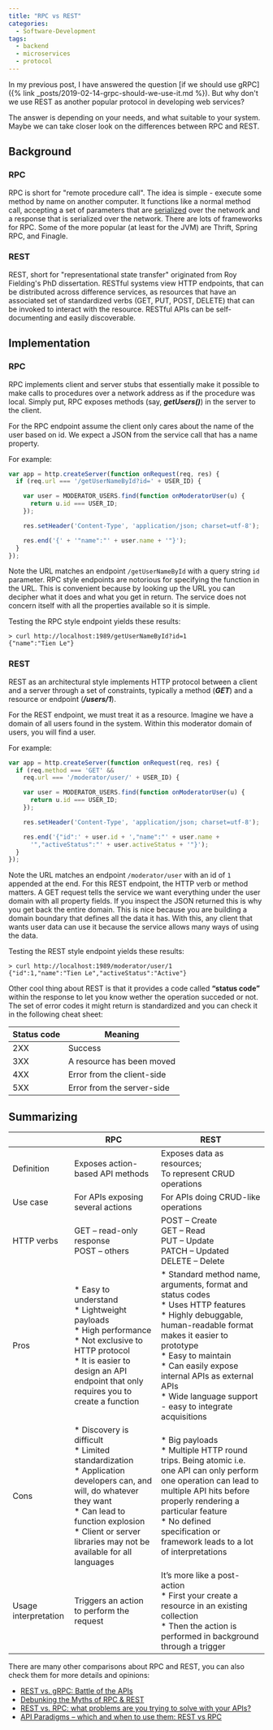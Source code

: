 ```yaml
---
title: "RPC vs REST"
categories:
  - Software-Development
tags:
  - backend
  - microservices
  - protocol
---
```


In my previous post, I have answered the question [if we should use gRPC]({% link _posts/2019-02-14-grpc-should-we-use-it.md %}). But why don't we use REST as another popular protocol in developing web services?

The answer is depending on your needs, and what suitable to your system. Maybe we can take closer look on the differences between RPC and REST.

## Background
### RPC
RPC is short for "remote procedure call". The idea is simple - execute some method by name on another computer. It functions like a normal method call, accepting a set of parameters that are [serialized](https://en.wikipedia.org/wiki/Serialization) over the network and a response that is serialized over the network. There are lots of frameworks for RPC. Some of the more popular (at least for the JVM) are Thrift, Spring RPC, and Finagle.

### REST
REST, short for "representational state transfer" originated from Roy Fielding's PhD dissertation. RESTful systems view HTTP endpoints, that can be distributed across difference services, as resources that have an associated set of standardized verbs (GET, PUT, POST, DELETE) that can be invoked to interact with the resource. RESTful APIs can be self-documenting and easily discoverable.

## Implementation
### RPC
RPC implements client and server stubs that essentially make it possible to make calls to procedures over a network address as if the procedure was local. Simply put, RPC exposes methods (say, ***getUsers()***) in the server to the client.

For the RPC endpoint assume the client only cares about the name of the user based on id. We expect a JSON from the service call that has a name property.

For example:
```js
var app = http.createServer(function onRequest(req, res) {
  if (req.url === '/getUserNameById?id=' + USER_ID) {

    var user = MODERATOR_USERS.find(function onModeratorUser(u) {
      return u.id === USER_ID;
    });

    res.setHeader('Content-Type', 'application/json; charset=utf-8');

    res.end('{' + '"name":"' + user.name + '"}');
  }
});
```

Note the URL matches an endpoint `/getUserNameById` with a query string `id` parameter. RPC style endpoints are notorious for specifying the function in the URL. This is convenient because by looking up the URL you can decipher what it does and what you get in return. The service does not concern itself with all the properties available so it is simple.

Testing the RPC style endpoint yields these results:
```
> curl http://localhost:1989/getUserNameById?id=1
{"name":"Tien Le"}
```

### REST
REST as an architectural style implements HTTP protocol between a client and a server through a set of constraints, typically a method (***GET***) and a resource or endpoint (***/users/1***).

For the REST endpoint, we must treat it as a resource. Imagine we have a domain of all users found in the system. Within this moderator domain of users, you will find a user.

For example:
```js
var app = http.createServer(function onRequest(req, res) {
  if (req.method === 'GET' &&
    req.url === '/moderator/user/' + USER_ID) {

    var user = MODERATOR_USERS.find(function onModeratorUser(u) {
      return u.id === USER_ID;
    });

    res.setHeader('Content-Type', 'application/json; charset=utf-8');

    res.end('{"id":' + user.id + ',"name":"' + user.name +
      '","activeStatus":"' + user.activeStatus + '"}');
  }
});
```

Note the URL matches an endpoint `/moderator/user` with an id of `1` appended at the end. For this REST endpoint, the HTTP verb or method matters. A GET request tells the service we want everything under the user domain with all property fields. If you inspect the JSON returned this is why you get back the entire domain. This is nice because you are building a domain boundary that defines all the data it has. With this, any client that wants user data can use it because the service allows many ways of using the data.

Testing the REST style endpoint yields these results:
```
> curl http://localhost:1989/moderator/user/1
{"id":1,"name":"Tien Le","activeStatus":"Active"}
```

Other cool thing about REST is that it provides a code called **“status code”** within the response to let you know wether the operation succeded or not. The set of error codes it might return is standardized and you can check it in the following cheat sheet:

| Status code | Meaning                    |
|-------------|----------------------------|
| 2XX         | Success                    |
| 3XX         | A resource has been moved  |
| 4XX         | Error from the client-side |
| 5XX         | Error from the server-side |

## Summarizing

|                      | RPC                                                                                                                                                                                                                               | REST                                                                                                                                                                                                                                                                                                  |
|----------------------|-----------------------------------------------------------------------------------------------------------------------------------------------------------------------------------------------------------------------------------|-------------------------------------------------------------------------------------------------------------------------------------------------------------------------------------------------------------------------------------------------------------------------------------------------------|
| Definition           | Exposes action-based API methods                                                                                                                                                                                                  | Exposes data as resources;<br>To represent CRUD operations                                                                                                                                                                                                                                            |
| Use case             | For APIs exposing several actions                                                                                                                                                                                                 | For APIs doing CRUD-like operations                                                                                                                                                                                                                                                                   |
| HTTP verbs           | GET – read-only response<br>POST – others                                                                                                                                                                                         | POST – Create<br>GET – Read<br>PUT – Update<br>PATCH – Updated<br>DELETE – Delete                                                                                                                                                                                                                     |
| Pros                 | * Easy to understand<br>* Lightweight payloads<br>* High performance<br>* Not exclusive to HTTP protocol<br>* It is easier to design an API endpoint that only requires you to create a function                                  | * Standard method name, arguments, format and status codes<br>* Uses HTTP features<br>* Highly debuggable, human-readable format makes it easier to prototype<br>* Easy to maintain<br>* Can easily expose internal APIs as external APIs<br>* Wide language support - easy to integrate acquisitions |
| Cons                 | * Discovery is difficult<br>* Limited standardization<br>* Application developers can, and will, do whatever they want<br>* Can lead to function explosion<br>* Client or server libraries may not be available for all languages | * Big payloads<br>* Multiple HTTP round trips. Being atomic i.e. one API can only perform one operation can lead to multiple API hits before properly rendering a particular feature<br>* No defined specification or framework leads to a lot of interpretations                                     |
| Usage interpretation | Triggers an action to perform the request                                                                                                                                                                                         | It’s more like a post-action<br>* First your create a resource in an existing collection<br>* Then the action is performed in background through a trigger                                                                                                                                            |


There are many other comparisons about RPC and REST, you can also check them for more details and opinions:
- [REST vs. gRPC: Battle of the APIs](https://code.tutsplus.com/tutorials/rest-vs-grpc-battle-of-the-apis--cms-30711)
- [Debunking the Myths of RPC & REST](https://etherealbits.com/2012/12/debunking-the-myths-of-rpc-rest/)
- [REST vs. RPC: what problems are you trying to solve with your APIs?](https://cloud.google.com/blog/products/application-development/rest-vs-rpc-what-problems-are-you-trying-to-solve-with-your-apis)
- [API Paradigms – which and when to use them: REST vs RPC](https://filipaivars.pt/2019/03/18/api-paradigms-and-when-to-use-them/)
